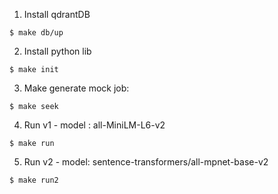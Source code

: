 1. Install qdrantDB
```
$ make db/up
```

2. Install python lib
```
$ make init
```

3. Make generate mock job:
```
$ make seek
```

4. Run v1 - model : all-MiniLM-L6-v2
```
$ make run
```

5. Run v2 - model: sentence-transformers/all-mpnet-base-v2
```
$ make run2
```